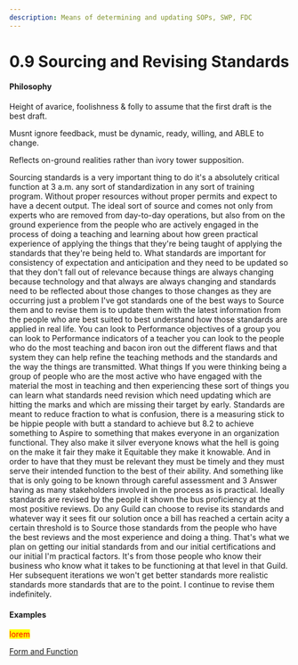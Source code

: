 ```yaml
---
description: Means of determining and updating SOPs, SWP, FDC
---
```


# 0.9 Sourcing and Revising Standards

#### Philosophy

Height of avarice, foolishness & folly to assume that the first draft is the best draft.

Musnt ignore feedback, must be dynamic, ready, willing, and ABLE to change.

Reflects on-ground realities rather than ivory tower supposition.

Sourcing standards is a very important thing to do it's a absolutely critical function at 3 a.m. any sort of standardization in any sort of training program. Without proper resources without proper permits and expect to have a decent output. The ideal sort of source and comes not only from experts who are removed from day-to-day operations, but also from on the ground experience from the people who are actively engaged in the process of doing a teaching and learning about how green practical experience of applying the things that they're being taught of applying the standards that they're being held to. What standards are important for consistency of expectation and anticipation and they need to be updated so that they don't fall out of relevance because things are always changing because technology and that always are always changing and standards need to be reflected about those changes to those changes as they are occurring just a problem I've got standards one of the best ways to Source them and to revise them is to update them with the latest information from the people who are best suited to best understand how those standards are applied in real life. You can look to Performance objectives of a group you can look to Performance indicators of a teacher you can look to the people who do the most teaching and bacon iron out the different flaws and that system they can help refine the teaching methods and the standards and the way the things are transmitted. What things If you were thinking being a group of people who are the most active who have engaged with the material the most in teaching and then experiencing these sort of things you can learn what standards need revision which need updating which are hitting the marks and which are missing their target by early. Standards are meant to reduce fraction to what is confusion, there is a measuring stick to be hippie people with butt a standard to achieve but 8.2 to achieve something to Aspire to something that makes everyone in an organization functional. They also make it silver everyone knows what the hell is going on the make it fair they make it Equitable they make it knowable. And in order to have that they must be relevant they must be timely and they must serve their intended function to the best of their ability. And something like that is only going to be known through careful assessment and 3 Answer having as many stakeholders involved in the process as is practical. Ideally standards are revised by the people it shown the bus proficiency at the most positive reviews. Do any Guild can choose to revise its standards and whatever way it sees fit our solution once a bill has reached a certain acity a certain threshold is to Source those standards from the people who have the best reviews and the most experience and doing a thing. That's what we plan on getting our initial standards from and our initial certifications and our initial I'm practical factors. It's from those people who know their business who know what it takes to be functioning at that level in that Guild. Her subsequent iterations we won't get better standards more realistic standards more standards that are to the point. I continue to revise them indefinitely.

#### Examples

<mark style="color:red;">lorem</mark>

[Form and Function](../../../../blue-paper/0.9-sourcing-and-revising-standards.md)
